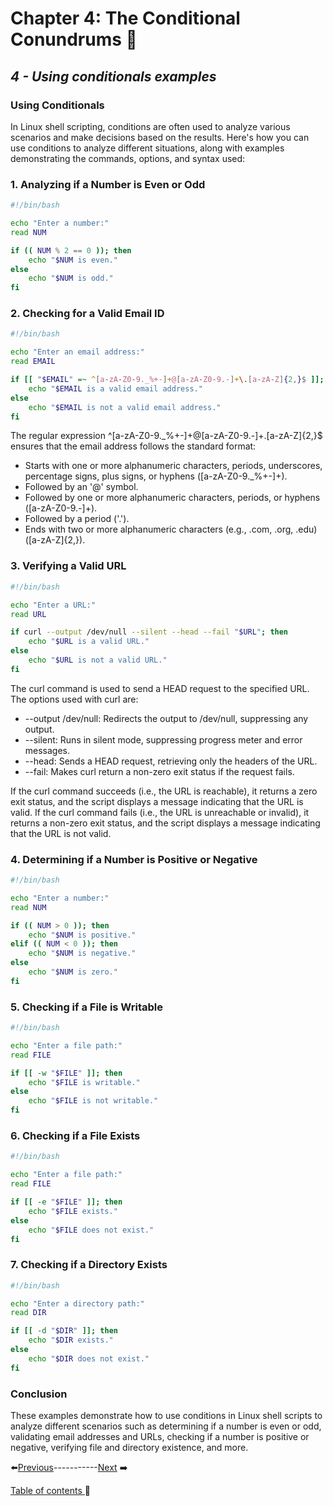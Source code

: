 # Chapter 4:  The Conditional Conundrums 🤔

## *4 - Using conditionals examples*

### Using Conditionals

In Linux shell scripting, conditions are often used to analyze various scenarios and make decisions based on the results. Here's how you can use conditions to analyze different situations, along with examples demonstrating the commands, options, and syntax used:

### 1. Analyzing if a Number is Even or Odd

```bash
#!/bin/bash

echo "Enter a number:"
read NUM

if (( NUM % 2 == 0 )); then
    echo "$NUM is even."
else
    echo "$NUM is odd."
fi
```

### 2. Checking for a Valid Email ID
```bash
#!/bin/bash

echo "Enter an email address:"
read EMAIL

if [[ "$EMAIL" =~ ^[a-zA-Z0-9._%+-]+@[a-zA-Z0-9.-]+\.[a-zA-Z]{2,}$ ]]; then
    echo "$EMAIL is a valid email address."
else
    echo "$EMAIL is not a valid email address."
fi
```
The regular expression ^[a-zA-Z0-9._%+-]+@[a-zA-Z0-9.-]+\.[a-zA-Z]{2,}$ ensures that the email address follows the standard format:

- Starts with one or more alphanumeric characters, periods, underscores, percentage signs, plus signs, or hyphens ([a-zA-Z0-9._%+-]+).
- Followed by an '@' symbol.
- Followed by one or more alphanumeric characters, periods, or hyphens ([a-zA-Z0-9.-]+).
- Followed by a period ('.').
- Ends with two or more alphanumeric characters (e.g., .com, .org, .edu) ([a-zA-Z]{2,}).

### 3. Verifying a Valid URL
```bash
#!/bin/bash

echo "Enter a URL:"
read URL

if curl --output /dev/null --silent --head --fail "$URL"; then
    echo "$URL is a valid URL."
else
    echo "$URL is not a valid URL."
fi
```
The curl command is used to send a HEAD request to the specified URL. The options used with curl are:

- --output /dev/null: Redirects the output to /dev/null, suppressing any output.
- --silent: Runs in silent mode, suppressing progress meter and error messages.
- --head: Sends a HEAD request, retrieving only the headers of the URL.
- --fail: Makes curl return a non-zero exit status if the request fails.

If the curl command succeeds (i.e., the URL is reachable), it returns a zero exit status, and the script displays a message indicating that the URL is valid. If the curl command fails (i.e., the URL is unreachable or invalid), it returns a non-zero exit status, and the script displays a message indicating that the URL is not valid.

### 4. Determining if a Number is Positive or Negative
```bash
#!/bin/bash

echo "Enter a number:"
read NUM

if (( NUM > 0 )); then
    echo "$NUM is positive."
elif (( NUM < 0 )); then
    echo "$NUM is negative."
else
    echo "$NUM is zero."
fi
```

### 5. Checking if a File is Writable
```bash
#!/bin/bash

echo "Enter a file path:"
read FILE

if [[ -w "$FILE" ]]; then
    echo "$FILE is writable."
else
    echo "$FILE is not writable."
fi
```

### 6. Checking if a File Exists
```bash
#!/bin/bash

echo "Enter a file path:"
read FILE

if [[ -e "$FILE" ]]; then
    echo "$FILE exists."
else
    echo "$FILE does not exist."
fi
```

### 7. Checking if a Directory Exists
```bash
#!/bin/bash

echo "Enter a directory path:"
read DIR

if [[ -d "$DIR" ]]; then
    echo "$DIR exists."
else
    echo "$DIR does not exist."
fi
```

### Conclusion
These examples demonstrate how to use conditions in Linux shell scripts to analyze different scenarios such as determining if a number is even or odd, validating email addresses and URLs, checking if a number is positive or negative, verifying file and directory existence, and more.


⬅️[Previous](../Chapter4/3.md)-----------[Next](../EXTRAS/1.md) ➡️

[Table of contents ](../../table_of_contents.md)🚀 

